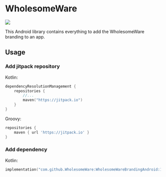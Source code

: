 # WholesomeWare

[![](https://jitpack.io/v/CsakiTheOne/WholesomeWare.svg)](https://jitpack.io/#CsakiTheOne/WholesomeWare)

This Android library contains everything to add the WholesomeWare branding to an app.

## Usage

### Add jitpack repository

Kotlin:

```kotlin
dependencyResolutionManagement {
    repositories {
        //...
        maven("https://jitpack.io")
    }
}
```

Groovy:

```groovy
repositories {
    maven { url 'https://jitpack.io' }
}
```

### Add dependency

Kotlin:

```kotlin
implementation("com.github.WholesomeWare:WholesomeWareBrandingAndroid:1.1")
```
